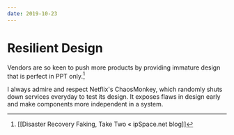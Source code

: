 ```yaml
---
date: 2019-10-23
---
```

# Resilient Design

Vendors are so keen to push more products by providing immature design that is perfect in PPT only.[^55772A804167]

I always admire and respect Netflix's ChaosMonkey, which randomly shuts down services everyday to test its design. It exposes flaws in design early and make components more independent in a system.


[^55772A804167]: [[Disaster Recovery Faking, Take Two « ipSpace.net blog]]
